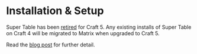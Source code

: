 # Installation & Setup
Super Table has been [retired](https://verbb.io/blog/so-long-super-table) for Craft 5. Any existing installs of Super Table on Craft 4 will be migrated to Matrix when upgraded to Craft 5.

Read the [blog post](https://verbb.io/blog/so-long-super-table) for further detail.
